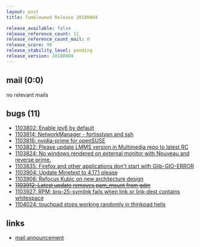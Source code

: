 ```yaml
---
layout: post
title: Tumbleweed Release 20180804

release_available: false
release_reference_count: 11
release_reference_count_mail: 0
release_score: 98
release_stability_level: pending
release_version: 20180804
---
```


## mail (0:0)

no relevant mails

## bugs (11)

<!--more-->

- [1103802: Enable ipv6 by default](https://bugzilla.opensuse.org/show_bug.cgi?id=1103802)
- [1103814: NetworkManager  - fortisslvpn and ssh](https://bugzilla.opensuse.org/show_bug.cgi?id=1103814)
- [1103816: nvidia-prime for openSUSE](https://bugzilla.opensuse.org/show_bug.cgi?id=1103816)
- [1103822: Please update LMMS version in Multimedia repo to latest RC](https://bugzilla.opensuse.org/show_bug.cgi?id=1103822)
- [1103824: No windows rendered on external monitor with Nouveau and reverse prime.](https://bugzilla.opensuse.org/show_bug.cgi?id=1103824)
- [1103835: Firefox and other applications don't start with Glib-GIO-ERROR](https://bugzilla.opensuse.org/show_bug.cgi?id=1103835)
- [1103904: Update Minetest to 4.17.1 please](https://bugzilla.opensuse.org/show_bug.cgi?id=1103904)
- [1103906: Refocus Kubic on new architecture design](https://bugzilla.opensuse.org/show_bug.cgi?id=1103906)
- ~~[1103912: Latest update removes pam_mount from gdm](https://bugzilla.opensuse.org/show_bug.cgi?id=1103912)~~
- [1103927: RPM: brp-25-symlink fails when link or link-dest contains whitespace](https://bugzilla.opensuse.org/show_bug.cgi?id=1103927)
- [1104024: touchpad stops working randomly in thinkpad helix](https://bugzilla.opensuse.org/show_bug.cgi?id=1104024)



## links

- [mail announcement](https://lists.opensuse.org/opensuse-factory/2018-08/msg00116.html)
